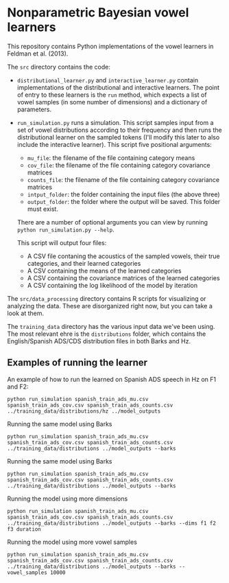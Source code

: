 # Nonparametric Bayesian vowel learners

This repository contains Python implementations of the vowel learners in Feldman et al. (2013).

The `src` directory contains the code:
* `distributional_learner.py` and `interactive_learner.py` contain implementations of the distributional and interactive learners. The point of entry to these learners is the `run` method, which expects a list of vowel samples (in some number of dimensions) and a dictionary of parameters.
* `run_simulation.py` runs a simulation. This script samples input from a set of vowel distributions according to their frequency and then runs the distributional learner on the sampled tokens (I'll modify this later to also include the interactive learner). This script five positional arguments:
  * `mu_file`: the filename of the file containing category means
  * `cov_file`: the filename of the file containing category covariance matrices
  * `counts_file`: the filename of the file containing category covariance matrices
  * `intput_folder`: the folder containing the input files (the above three)
  * `output_folder`: the folder where the output will be saved. This folder must exist.

  There are a number of optional arguments you can view by running `python run_simulation.py --help`.
  
  This script will output four files:
    * A CSV file contaning the acoustics of the sampled vowels, their true categories, and their learned categories
    * A CSV containing the means of the learned categories
    * A CSV containing the covariance matrices of the learned categories
    * A CSV containing the log likelihood of the model by iteration

The `src/data_processing` directory contains R scripts for visualizing or analyzing the data. These are disorganized right now, but you can take a look at them.

The `training_data` directory has the various input data we've been using. The most relevant ehre is the `distributions` folder, which contains the English/Spanish ADS/CDS distribution files in both Barks and Hz.

## Examples of running the learner

An example of how to run the learned on Spanish ADS speech in Hz on F1 and F2:

```python run_simulation spanish_train_ads_mu.csv spanish_train_ads_cov.csv spanish_train_ads_counts.csv ../training_data/distributions/hz ../model_outputs```

Running the same model using Barks

```python run_simulation spanish_train_ads_mu.csv spanish_train_ads_cov.csv spanish_train_ads_counts.csv ../training_data/distributions ../model_outputs --barks```

Running the same model using Barks

```python run_simulation spanish_train_ads_mu.csv spanish_train_ads_cov.csv spanish_train_ads_counts.csv ../training_data/distributions ../model_outputs --barks```

Running the model using more dimensions 

```python run_simulation spanish_train_ads_mu.csv spanish_train_ads_cov.csv spanish_train_ads_counts.csv ../training_data/distributions ../model_outputs --barks --dims f1 f2 f3 duration```

Running the model using more vowel samples

```python run_simulation spanish_train_ads_mu.csv spanish_train_ads_cov.csv spanish_train_ads_counts.csv ../training_data/distributions ../model_outputs --barks --vowel_samples 10000```
